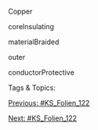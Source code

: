 Copper
coreInsulating
materialBraided
outer
conductorProtective

   Tags & Topics:
   

[Previous: #KS_Folien_122](KS_Folien_122.md)

[Next: #KS_Folien_122](KS_Folien_122.md)